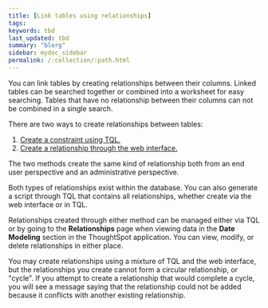 ```yaml
---
title: [Link tables using relationships]
tags:
keywords: tbd
last_updated: tbd
summary: "blerg"
sidebar: mydoc_sidebar
permalink: /:collection/:path.html
---
```

You can link tables by creating relationships between their columns. Linked tables can be searched together or combined into a worksheet for easy searching. Tables that have no relationship between their columns can not be combined in a single search.

There are two ways to create relationships between tables:

1.  [Create a constraint using TQL.](../loading/constraints.html#)
2.  [Create a relationship through the web interface.](create-new-relationship.html#)

The two methods create the same kind of relationship both from an end user perspective and an administrative perspective.

Both types of relationships exist within the database. You can also generate a script through TQL that contains all relationships, whether create via the web interface or in TQL.

Relationships created through either method can be managed either via TQL or by going to the **Relationships** page when viewing data in the **Date Modeling** section in the ThoughtSpot application. You can view, modify, or delete relationships in either place.

You may create relationships using a mixture of TQL and the web interface, but the relationships you create cannot form a circular relationship, or "cycle". If you attempt to create a relationship that would complete a cycle, you will see a message saying that the relationship could not be added because it conflicts with another existing relationship.
